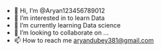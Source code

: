 - 👋 Hi, I’m @Aryan123456789012
- 👀 I’m interested in to learn Data 
- 🌱 I’m currently learning Data science 
- 💞️ I’m looking to collaborate on ...
- 📫 How to reach me aryandubey381@gmail.com

<!---
Aryan123456789012/Aryan123456789012 is a ✨ special ✨ repository because its `README.md` (this file) appears on your GitHub profile.
You can click the Preview link to take a look at your changes.
--->
